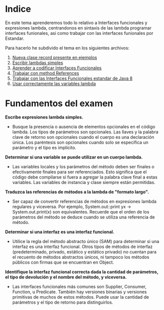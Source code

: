 # Indice 

En este tema aprenderemos todo lo relativo a Interfaces funcionales y expresiones lambda, centrandonos en sintaxis de las lambda 
programar interfaces funionales, asi como trabajar con las interfaces funionales por Estandar.

Para hacerlo he subdivido el tema en los siguientes archivos:

1.  [Nueva clase record presente en ejemplos](00-Nueva-Clase-record.md)
2.  [Escribir lambdas simples](01-Escribir-Simples-Lambdas.md)
3.  [Aprender a codificar Interfaces Funcionales](02-Codificando-Interfaces-Funcionales.md)
4.  [Trabajar con method References](03-Method-references.md)
5.  [Trabajar con las Interfaces Funcionales estandar de Java 8](04-Trabajar-con-las-Interfaces-Funcionales-estandar.md)
6.  [Usar correctamente las variables lambda](05-Trabajar-con-variables-Lambdas.md)

# Fundamentos del examen
__Escribe expresiones lambda simples.__

-  Busque la presencia o ausencia de elementos opcionales en el código lambda. Los tipos de parámetros son opcionales. Las llaves y la palabra clave de retorno son opcionales cuando el cuerpo es una declaración única. Los paréntesis son opcionales cuando solo se especifica un parámetro y el tipo es implícito.

**Determinar si una variable se puede utilizar en un cuerpo lambda.**

-  Las variables locales y los parámetros del método deben ser finales o efectivamente finales para ser referenciados. Esto significa que el código debe compilarse si fuera a agregar la palabra clave final a estas variables. Las variables de instancia y clase siempre están permitidas.

**Traduzca las referencias de métodos a la lambda de "formato largo".**

- Ser capaz de convertir referencias de métodos en expresiones lambda regulares y viceversa. Por ejemplo, System.out::print yx -> System.out.print(x) son equivalentes. Recuerde que el orden de los parámetros del método se deduce cuando se utiliza una referencia de método.

**Determinar si una interfaz es una interfaz funcional.**

-   Utilice la regla del método abstracto único (SAM) para determinar si una interfaz es una interfaz funcional. Otros tipos de métodos de interfaz (predeterminado, privado, estático y estático privado) no cuentan para el recuento de métodos abstractos únicos, ni tampoco los métodos públicos con firmas que se encuentran en Object.

**Identifique la interfaz funcional correcta dada la cantidad de parámetros, el tipo de devolución y el nombre del método, y viceversa.**

- Las interfaces funcionales más comunes son Supplier, Consumer, Function, u Predicate. También hay versiones binarias y versiones primitivas de muchos de estos métodos. Puede usar la cantidad de parámetros y el tipo de retorno para distinguirlos.
